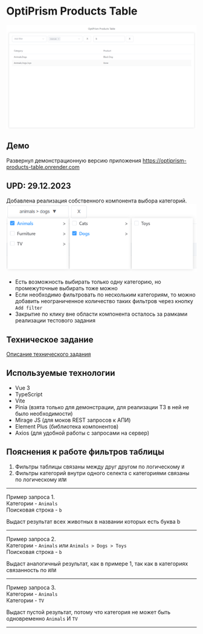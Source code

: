 # OptiPrism Products Table

![Optiprism products table view](/src/assets/images/optiprism-products-table-view.png)

## Демо
Развернул демонстрационную версию приложения https://optiprism-products-table.onrender.com

## UPD: 29.12.2023
Добавлена реализация собственного компонента выбора категорий.
![Own component cascader](/src/assets/images/own-component-cascader.png)

- Есть возможность выбирать только одну категорию, но промежуточные выбирать тоже можно
- Если необходимо фильтровать по нескольким категориям, то можно добавить неограниченное количество таких фильтров через кнопку `Add filter`
- Закрытие по клику вне области компонента осталось за рамками реализации тестового задания

## Техническое задание
[Описание технического задания](https://drive.google.com/file/d/1XSS29g5yt-hDA9-c4m19xmv55X-CY-eo/view?usp=sharing)

## Используемые технологии
- Vue 3
- TypeScript
- Vite
- Pinia (взята только для демонстрации, для реализации ТЗ в ней не было необходимости)
- Mirage JS (для моков REST запросов к АПИ)
- Element Plus (библиотека компонентов)
- Axios (для удобной работы с запросами на сервер)

## Пояснения к работе фильтров таблицы
1. Фильтры таблицы связаны между друг другом по логическому `И`
2. Фильтры категорий внутри одного селекта с категориями связаны по логическому `ИЛИ`
***
Пример запроса 1.  
Категории - `Animals`  
Поисковая строка - `b`

Выдаст результат всех животных в названии которых есть буква b
***
Пример запроса 2.  
Категории - `Animals` или `Animals > Dogs > Toys`  
Поисковая строка - `b`

Выдаст аналогичный результат, как в примере 1, так как в категориях связанность по `ИЛИ`
***
Пример запроса 3.  
Категории - `Animals`  
Категории - `TV`

Выдаст пустой результат, потому что категория не может быть одновременно `Animals` И `TV`
***